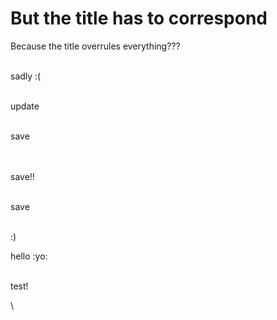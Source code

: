 # But the title has to correspond

Because the title overrules everything???

\
sadly :(

\
update

\
save

\
\
save!!

\
save

\
\:)

hello :yo:

\
test!

\
